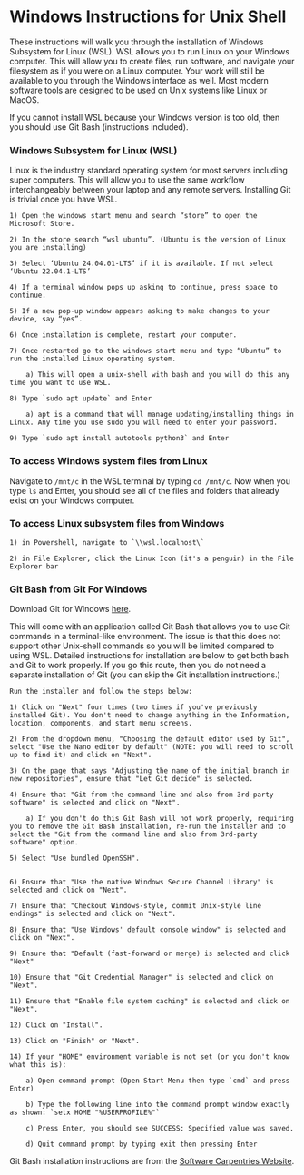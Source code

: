 # Windows Instructions for Unix Shell 

These instructions will walk you through the installation of Windows Subsystem for Linux (WSL). WSL allows you to run Linux on your Windows computer. This will allow you to create files, run software, and navigate your filesystem as if you were on a Linux computer. Your work will still be available to you through the Windows interface as well. Most modern software tools are designed to be used on Unix systems like Linux or MacOS. 

If you cannot install WSL because your Windows version is too old, then you should use Git Bash (instructions included).

### **Windows Subsystem for Linux (WSL)**

Linux is the industry standard operating system for most servers including super computers. This will allow you to use the same workflow interchangeably between your laptop and any remote servers. Installing Git is trivial once you have WSL.

    1) Open the windows start menu and search “store” to open the Microsoft Store.

    2) In the store search “wsl ubuntu”. (Ubuntu is the version of Linux you are installing)

    3) Select ‘Ubuntu 24.04.01-LTS’ if it is available. If not select ‘Ubuntu 22.04.1-LTS’

    4) If a terminal window pops up asking to continue, press space to continue.

    5) If a new pop-up window appears asking to make changes to your device, say “yes”.

    6) Once installation is complete, restart your computer.

    7) Once restarted go to the windows start menu and type “Ubuntu” to run the installed Linux operating system. 
        
        a) This will open a unix-shell with bash and you will do this any time you want to use WSL.

    8) Type `sudo apt update` and Enter 

        a) apt is a command that will manage updating/installing things in Linux. Any time you use sudo you will need to enter your password.

    9) Type `sudo apt install autotools python3` and Enter 

### To access Windows system files from Linux

Navigate to `/mnt/c` in the WSL terminal by typing `cd /mnt/c`. Now when you type `ls` and Enter, you should see all of the files and folders that already exist on your Windows computer.

### To access Linux subsystem files from Windows 

    1) in Powershell, navigate to `\\wsl.localhost\`

    2) in File Explorer, click the Linux Icon (it's a penguin) in the File Explorer bar 

### **Git Bash from Git For Windows**

Download Git for Windows [here](https://gitforwindows.org/).


This will come with an application called Git Bash that allows you to use Git commands in a terminal-like environment. The issue is that this does not support other Unix-shell commands so you will be limited compared to using WSL. Detailed instructions for installation are below to get both bash and Git to work properly. If you go this route, then you do not need a separate installation of Git (you can skip the Git installation instructions.)

    Run the installer and follow the steps below:

    1) Click on "Next" four times (two times if you've previously installed Git). You don't need to change anything in the Information, location, components, and start menu screens.

    2) From the dropdown menu, "Choosing the default editor used by Git", select "Use the Nano editor by default" (NOTE: you will need to scroll up to find it) and click on "Next".

    3) On the page that says "Adjusting the name of the initial branch in new repositories", ensure that "Let Git decide" is selected. 

    4) Ensure that "Git from the command line and also from 3rd-party software" is selected and click on "Next". 
        
        a) If you don't do this Git Bash will not work properly, requiring you to remove the Git Bash installation, re-run the installer and to select the "Git from the command line and also from 3rd-party software" option.

    5) Select "Use bundled OpenSSH".


    6) Ensure that "Use the native Windows Secure Channel Library" is selected and click on "Next".

    7) Ensure that "Checkout Windows-style, commit Unix-style line endings" is selected and click on "Next".

    8) Ensure that "Use Windows' default console window" is selected and click on "Next".

    9) Ensure that "Default (fast-forward or merge) is selected and click "Next"

    10) Ensure that "Git Credential Manager" is selected and click on "Next".

    11) Ensure that "Enable file system caching" is selected and click on "Next".

    12) Click on "Install".

    13) Click on "Finish" or "Next".

    14) If your "HOME" environment variable is not set (or you don't know what this is):
        
        a) Open command prompt (Open Start Menu then type `cmd` and press Enter)
        
        b) Type the following line into the command prompt window exactly as shown: `setx HOME "%USERPROFILE%"`

        c) Press Enter, you should see SUCCESS: Specified value was saved.
        
        d) Quit command prompt by typing exit then pressing Enter

Git Bash installation instructions are from the [Software Carpentries Website](https://carpentries.github.io/workshop-template/install_instructions/#shell).